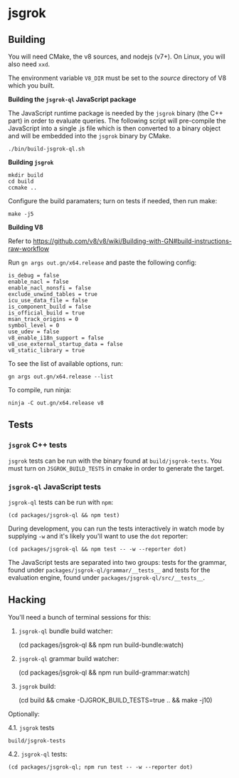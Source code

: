 # jsgrok

## Building

You will need CMake, the v8 sources, and nodejs (v7+). On Linux, you will also
need `xxd`.

The environment variable `V8_DIR` must be set to the *source* directory of
V8 which you built.

**Building the `jsgrok-ql` JavaScript package**

The JavaScript runtime package is needed by the `jsgrok` binary (the C++ part)
in order to evaluate queries. The following script will pre-compile the
JavaScript into a single .js file which is then converted to a binary object
and will be embedded into the `jsgrok` binary by CMake.

    ./bin/build-jsgrok-ql.sh

**Building `jsgrok`**

    mkdir build
    cd build
    ccmake ..

Configure the build paramaters; turn on tests if needed, then run make:

    make -j5

**Building V8**

Refer to https://github.com/v8/v8/wiki/Building-with-GN#build-instructions-raw-workflow

Run `gn args out.gn/x64.release` and paste the following config:

```shell
is_debug = false
enable_nacl = false
enable_nacl_nonsfi = false
exclude_unwind_tables = true
icu_use_data_file = false
is_component_build = false
is_official_build = true
msan_track_origins = 0
symbol_level = 0
use_udev = false
v8_enable_i18n_support = false
v8_use_external_startup_data = false
v8_static_library = true
```

To see the list of available options, run:

    gn args out.gn/x64.release --list

To compile, run ninja:

    ninja -C out.gn/x64.release v8

## Tests

### `jsgrok` C++ tests

`jsgrok` tests can be run with the binary found at `build/jsgrok-tests`.
You must turn on `JSGROK_BUILD_TESTS` in cmake in order to generate the target.

### `jsgrok-ql` JavaScript tests

`jsgrok-ql` tests can be run with `npm`:

    (cd packages/jsgrok-ql && npm test)

During development, you can run the tests interactively in watch mode by
supplying `-w` and it's likely you'll want to use the `dot` reporter:

    (cd packages/jsgrok-ql && npm test -- -w --reporter dot)

The JavaScript tests are separated into two groups: tests for the grammar,
found under `packages/jsgrok-ql/grammar/__tests__` and tests for the evaluation
engine, found under `packages/jsgrok-ql/src/__tests__`.

## Hacking

You'll need a bunch of terminal sessions for this:

1. `jsgrok-ql` bundle build watcher:

    (cd packages/jsgrok-ql && npm run build-bundle:watch)

2. `jsgrok-ql` grammar build watcher:

    (cd packages/jsgrok-ql && npm run build-grammar:watch)

3. `jsgrok` build:

    (cd build && cmake -DJGROK_BUILD_TESTS=true .. && make -j10)

Optionally:

4.1. `jsgrok` tests

    build/jsgrok-tests

4.2. `jsgrok-ql` tests:

    (cd packages/jsgrok-ql; npm run test -- -w --reporter dot)